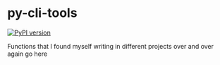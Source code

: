 # py-cli-tools

[![PyPI version](https://badge.fury.io/py/py-cli-tools.svg)](https://badge.fury.io/py/py-cli-tools)

Functions that I found myself writing in different projects over and over again go here
